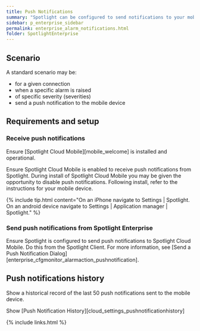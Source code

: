 ```yaml
---
title: Push Notifications
summary: "Spotlight can be configured to send notifications to your mobile device."
sidebar: p_enterprise_sidebar
permalink: enterprise_alarm_notifications.html
folder: SpotlightEnterprise
---
```


## Scenario

A standard scenario may be:

* for a given connection
* when a specific alarm is raised
* of specific severity (severities)
* send a push notification to the mobile device


## Requirements and setup

### Receive push notifications

Ensure [Spotlight Cloud Mobile][mobile_welcome] is installed and operational.

Ensure Spotlight Cloud Mobile is enabled to receive push notifications from Spotlight. During install of Spotlight Cloud Mobile you may be given the opportunity to disable push notifications. Following install, refer to the instructions for your mobile device.

{% include tip.html content="On an iPhone navigate to Settings \| Spotlight. On an android device navigate to Settings \| Application manager \| Spotlight." %}

### Send push notifications from Spotlight Enterprise

Ensure Spotlight is configured to send push notifications to Spotlight Cloud Mobile. Do this from the Spotlight Client. For more information, see [Send a Push Notification Dialog][enterprise_cfgmonitor_alarmaction_pushnotification].


## Push notifications history

Show a historical record of the last 50 push notifications sent to the mobile device.

Show [Push Notification History][cloud_settings_pushnotificationhistory]

{% include links.html %}
